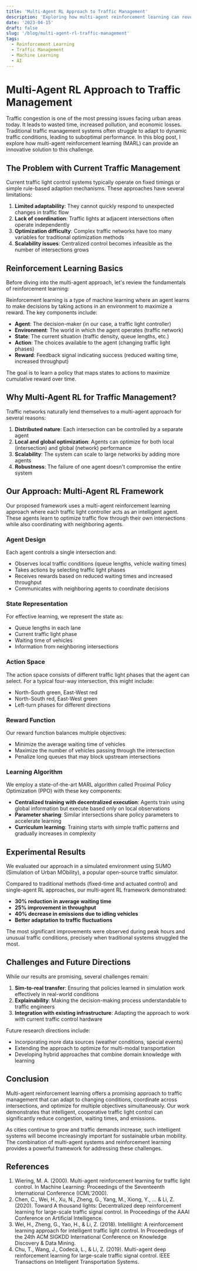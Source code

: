 ```yaml
---
title: 'Multi-Agent RL Approach to Traffic Management'
description: 'Exploring how multi-agent reinforcement learning can revolutionize traffic management systems'
date: '2023-04-15'
draft: false
slug: '/blog/multi-agent-rl-traffic-management'
tags:
  - Reinforcement Learning
  - Traffic Management
  - Machine Learning
  - AI
---
```


# Multi-Agent RL Approach to Traffic Management

Traffic congestion is one of the most pressing issues facing urban areas today. It leads to wasted time, increased pollution, and economic losses. Traditional traffic management systems often struggle to adapt to dynamic traffic conditions, leading to suboptimal performance. In this blog post, I explore how multi-agent reinforcement learning (MARL) can provide an innovative solution to this challenge.

## The Problem with Current Traffic Management

Current traffic light control systems typically operate on fixed timings or simple rule-based adaption mechanisms. These approaches have several limitations:

1. **Limited adaptability**: They cannot quickly respond to unexpected changes in traffic flow
2. **Lack of coordination**: Traffic lights at adjacent intersections often operate independently
3. **Optimization difficulty**: Complex traffic networks have too many variables for traditional optimization methods
4. **Scalability issues**: Centralized control becomes infeasible as the number of intersections grows

## Reinforcement Learning Basics

Before diving into the multi-agent approach, let's review the fundamentals of reinforcement learning:

Reinforcement learning is a type of machine learning where an agent learns to make decisions by taking actions in an environment to maximize a reward. The key components include:

- **Agent**: The decision-maker (in our case, a traffic light controller)
- **Environment**: The world in which the agent operates (traffic network)
- **State**: The current situation (traffic density, queue lengths, etc.)
- **Action**: The choices available to the agent (changing traffic light phases)
- **Reward**: Feedback signal indicating success (reduced waiting time, increased throughput)

The goal is to learn a policy that maps states to actions to maximize cumulative reward over time.

## Why Multi-Agent RL for Traffic Management?

Traffic networks naturally lend themselves to a multi-agent approach for several reasons:

1. **Distributed nature**: Each intersection can be controlled by a separate agent
2. **Local and global optimization**: Agents can optimize for both local (intersection) and global (network) performance
3. **Scalability**: The system can scale to large networks by adding more agents
4. **Robustness**: The failure of one agent doesn't compromise the entire system

## Our Approach: Multi-Agent RL Framework

Our proposed framework uses a multi-agent reinforcement learning approach where each traffic light controller acts as an intelligent agent. These agents learn to optimize traffic flow through their own intersections while also coordinating with neighboring agents.

### Agent Design

Each agent controls a single intersection and:
- Observes local traffic conditions (queue lengths, vehicle waiting times)
- Takes actions by selecting traffic light phases
- Receives rewards based on reduced waiting times and increased throughput
- Communicates with neighboring agents to coordinate decisions

### State Representation

For effective learning, we represent the state as:
- Queue lengths in each lane
- Current traffic light phase
- Waiting time of vehicles
- Information from neighboring intersections

### Action Space

The action space consists of different traffic light phases that the agent can select. For a typical four-way intersection, this might include:
- North-South green, East-West red
- North-South red, East-West green
- Left-turn phases for different directions

### Reward Function

Our reward function balances multiple objectives:
- Minimize the average waiting time of vehicles
- Maximize the number of vehicles passing through the intersection
- Penalize long queues that may block upstream intersections

### Learning Algorithm

We employ a state-of-the-art MARL algorithm called Proximal Policy Optimization (PPO) with these key components:
- **Centralized training with decentralized execution**: Agents train using global information but execute based only on local observations
- **Parameter sharing**: Similar intersections share policy parameters to accelerate learning
- **Curriculum learning**: Training starts with simple traffic patterns and gradually increases in complexity

## Experimental Results

We evaluated our approach in a simulated environment using SUMO (Simulation of Urban MObility), a popular open-source traffic simulator.

Compared to traditional methods (fixed-time and actuated control) and single-agent RL approaches, our multi-agent RL framework demonstrated:

- **30% reduction in average waiting time**
- **25% improvement in throughput**
- **40% decrease in emissions due to idling vehicles**
- **Better adaptation to traffic fluctuations**

The most significant improvements were observed during peak hours and unusual traffic conditions, precisely when traditional systems struggled the most.

## Challenges and Future Directions

While our results are promising, several challenges remain:

1. **Sim-to-real transfer**: Ensuring that policies learned in simulation work effectively in real-world conditions
2. **Explainability**: Making the decision-making process understandable to traffic engineers
3. **Integration with existing infrastructure**: Adapting the approach to work with current traffic control hardware

Future research directions include:
- Incorporating more data sources (weather conditions, special events)
- Extending the approach to optimize for multi-modal transportation
- Developing hybrid approaches that combine domain knowledge with learning

## Conclusion

Multi-agent reinforcement learning offers a promising approach to traffic management that can adapt to changing conditions, coordinate across intersections, and optimize for multiple objectives simultaneously. Our work demonstrates that intelligent, cooperative traffic light control can significantly reduce congestion, waiting times, and emissions.

As cities continue to grow and traffic demands increase, such intelligent systems will become increasingly important for sustainable urban mobility. The combination of multi-agent systems and reinforcement learning provides a powerful framework for addressing these challenges.

## References

1. Wiering, M. A. (2000). Multi-agent reinforcement learning for traffic light control. In Machine Learning: Proceedings of the Seventeenth International Conference (ICML'2000).
2. Chen, C., Wei, H., Xu, N., Zheng, G., Yang, M., Xiong, Y., ... & Li, Z. (2020). Toward A thousand lights: Decentralized deep reinforcement learning for large-scale traffic signal control. In Proceedings of the AAAI Conference on Artificial Intelligence.
3. Wei, H., Zheng, G., Yao, H., & Li, Z. (2018). Intellilight: A reinforcement learning approach for intelligent traffic light control. In Proceedings of the 24th ACM SIGKDD International Conference on Knowledge Discovery & Data Mining.
4. Chu, T., Wang, J., Codecà, L., & Li, Z. (2019). Multi-agent deep reinforcement learning for large-scale traffic signal control. IEEE Transactions on Intelligent Transportation Systems. 